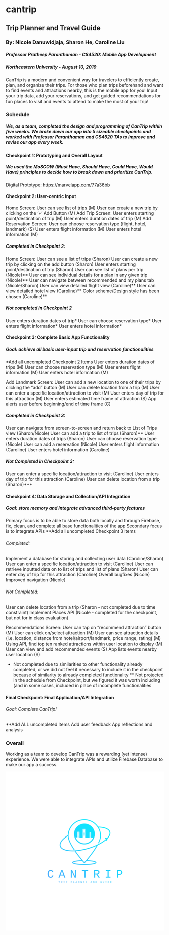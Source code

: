 # cantrip
## Trip Planner and Travel Guide
### By: Nicole Danuwidjaja, Sharon He, Caroline Liu
##### Professor Pratheep Paranthaman - CS4520: Mobile App Development
##### Northeastern University - August 10, 2019

CanTrip is a modern and convenient way for travelers to efficiently create, plan, and organize their trips. For those who plan trips beforehand and want to find events and attractions nearby, this is the mobile app for you! Input your trip data, add your reservations, and get guided recommendations for fun places to visit and events to attend to make the most of your trip!

### Schedule
##### We, as a team, completed the design and programming of CanTrip within five weeks. We broke down our app into 5 sizeable checkpoints and worked with Professor Paranthaman and CS4520 TAs to improve and revise our app every week.

#### Checkpoint 1: Prototyping and Overall Layout
##### We used the MoSCOW (Must Have, Should Have, Could Have, Would Have) principles to decide how to break down and prioritize CanTrip.
Digital Prototype: https://marvelapp.com/77a36bb

#### Checkpoint 2: User-centric Input
Home Screen: User can see list of trips (M)
User can create a new trip by clicking on the ‘+’ Add Button (M)
Add Trip Screen: User enters starting point/destination of trip (M)
User enters duration dates of trip (M)
Add Reservation Screen: User can choose reservation type (flight, hotel, landmark) (S)
User enters flight information (M)
User enters hotel information (M)

##### Completed in Checkpoint 2:
Home Screen: User can see a list of trips (Sharon)
User can create a new trip by clicking on the add button (Sharon)
User enters starting point/destination of trip (Sharon)
User can see list of plans per trip (Nicole)**
User can see individual details for a plan in any given trip (Nicole)**
User can navigate between recommended and my plans tab (Nicole/Sharon)
User can view detailed flight view (Caroline)**
User can view detailed hotel view (Caroline)**
Color scheme/Design style has been chosen (Caroline)**

##### Not completed in Checkpoint 2
User enters duration dates of trip*
User can choose reservation type* 
User enters flight information* 
User enters hotel information* 

#### Checkpoint 3: Complete Basic App Functionality
##### Goal: achieve all basic user-input trip and reservation functionalities
*Add all uncompleted Checkpoint 2 Items
User enters duration dates of trips (M)
User can choose reservation type (M)
User enters flight information (M)
User enters hotel information (M)

Add Landmark Screen: User can add a new location to one of their trips by clicking the “add” button  (M)
User can delete location from a trip (M)
User can enter a specific location/attraction to visit (M)
User enters day of trip for this attraction (M)
User enters estimated time frame of attraction (S)
App alerts user before beginning/end of time frame (C)

##### Completed in Checkpoint 3:
User can navigate from screen-to-screen and return back to List of Trips view (Sharon/Nicole)
User can add a trip to list of trips (Sharon)**
User enters duration dates of trips (Sharon)
User can choose reservation type (Nicole)
User can add a reservation (Nicole)
User enters flight information (Caroline)
User enters hotel information (Caroline)

##### Not Completed in Checkpoint 3:
User can enter a specific location/attraction to visit (Caroline)
User enters day of trip for this attraction (Caroline)
User can delete location from a trip (Sharon)***

#### Checkpoint 4: Data Storage and Collection/API Integration
##### Goal: store memory and integrate advanced third-party features
Primary focus is to be able to store data both locally and through Firebase, fix, clean, and complete all base functionalities of the app 
Secondary focus is to integrate APIs
**Add all uncompleted Checkpoint 3 Items

###### Completed:
Implement a database for storing and collecting user data (Caroline/Sharon)
User can enter a specific location/attraction to visit (Caroline)
User can retrieve inputted data on to list of trips and list of plans (Sharon)
User can enter day of trip for this attraction (Caroline)
Overall bugfixes (Nicole)
Improved navigation (Nicole)

###### Not Completed:
User can delete location from a trip (Sharon - not completed due to time constraint)
Implement Places API (Nicole - completed for the checkpoint, but not for in class evaluation)

Recommendations Screen: User can tap on “recommend attraction” button (M)
User can click on/select attraction (M)
User can see attraction details (i.e. location, distance from hotel/airport/landmark, price range, rating) (M)
Using API, find top ten ranked attractions within user location to display (M)
User can view and add recommended events (S)
App lists events nearby user location (S)

* Not completed due to similarities to other functionality already completed, or we did not feel it necessary to include it in the checkpoint because of similarity to already completed functionality
** Not projected in the schedule from Checkpoint, but we figured it was worth including (and in some cases, included in place of incomplete functionalities

#### Final Checkpoint: Final Application/API Integration
###### Goal: Complete CanTrip!
**Add ALL uncompleted items
Add user feedback
App reflections and analysis

### Overall
Working as a team to develop CanTrip was a rewarding (yet intense) experience. We were able to integrate APIs and utilize Firebase Database to make our app a success.


![CanTrip logo](/app/src/main/res/drawable/cantriplogo.png)
